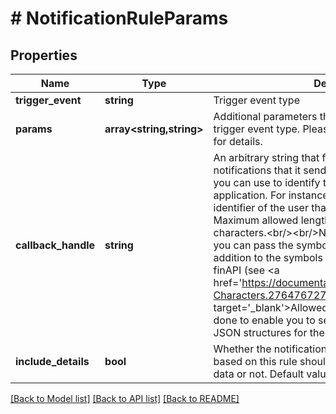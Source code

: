 # # NotificationRuleParams

## Properties

Name | Type | Description | Notes
------------ | ------------- | ------------- | -------------
**trigger_event** | **string** | Trigger event type |
**params** | **array<string,string>** | Additional parameters that are specific to the chosen trigger event type. Please refer to the documentation for details. | [optional]
**callback_handle** | **string** | An arbitrary string that finAPI will include into the notifications that it sends based on this rule and that you can use to identify the notification in your application. For instance, you could include the identifier of the user that you create this rule for. Maximum allowed length of the string is 512 characters.&lt;br/&gt;&lt;br/&gt;Note that for this parameter, you can pass the symbols &#39;/&#39;, &#39;&#x3D;&#39;, &#39;%&#39; and &#39;\&quot;&#39; in addition to the symbols that are generally allowed in finAPI (see &lt;a href&#x3D;&#39;https://documentation.finapi.io/access/Allowed-Characters.2764767279.html&#39; target&#x3D;&#39;_blank&#39;&gt;Allowed Characters&lt;/a&gt;). This was done to enable you to set Base64 encoded strings and JSON structures for the callback handle. | [optional]
**include_details** | **bool** | Whether the notification messages that will be sent based on this rule should contain encrypted detailed data or not. Default value is &#39;false&#39;. | [optional] [default to false]

[[Back to Model list]](../../README.md#models) [[Back to API list]](../../README.md#endpoints) [[Back to README]](../../README.md)
